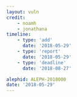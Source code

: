 ```yaml
---
layout: vuln
credit:
    - noamh
    - jonathana
timeline:
    - type: 'add'
      date: '2018-05-29'
    - type: 'report'
      date: '2018-05-29'
    - type: 'deadline'
      date: '2018-08-27'

alephid: ALEPH-2018000
date: '2018-05-29'
---
```

